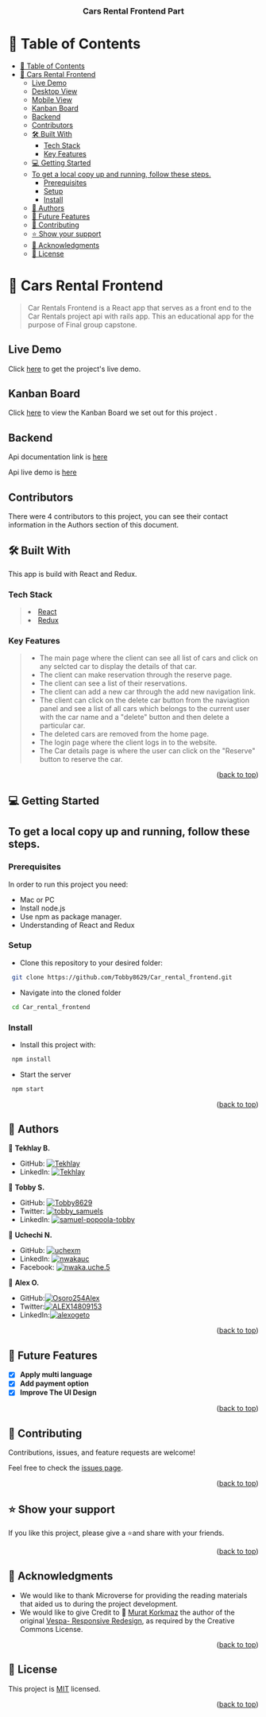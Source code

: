<a name="readme-top"></a>

<div align="center">
  <h3><b>Cars Rental Frontend Part</b></h3>
</div>
<a name="readme-top"></a>

<!-- TABLE OF CONTENTS -->

# 📗 Table of Contents

- [📗 Table of Contents](#-table-of-contents)
- [📖 Cars Rental Frontend ](#-cars-rental-frontend-)
  - [Live Demo](#live-demo)
  - [Desktop View](#desktop-view)
  - [Mobile View](#mobile-view)
  - [Kanban Board](#kanban-board)
  - [Backend](#backend)
  - [Contributors](#contributors)
  - [🛠 Built With ](#-built-with-)
    - [Tech Stack ](#tech-stack-)
    - [Key Features ](#key-features-)
  - [💻 Getting Started ](#-getting-started-)
  - [To get a local copy up and running, follow these steps.](#to-get-a-local-copy-up-and-running-follow-these-steps)
    - [Prerequisites](#prerequisites)
    - [Setup](#setup)
    - [Install](#install)
  - [👥 Authors ](#-authors-)
  - [🔭 Future Features ](#-future-features-)
  - [🤝 Contributing ](#-contributing-)
  - [⭐️ Show your support ](#️-show-your-support-)
  - [🙏 Acknowledgments ](#-acknowledgments-)
  - [📝 License ](#-license-)

<!-- PROJECT DESCRIPTION -->

# 📖 Cars Rental Frontend <a name="about-project"></a>

> Car Rentals Frontend is a React app that serves as a front end to the Car Rentals project api with rails app. This an educational app for the purpose of Final group capstone.

## Live Demo

Click [here](https://car-rental-frontend-pink.vercel.app/login) to get the project's live demo.

## Kanban Board

Click [here](https://github.com/users/Tobby8629/projects/10) to view the Kanban Board we set out for this project .

## Backend

Api documentation link is [here](https://vc-vscc.onrender.com/api-docs/index.html)

Api live demo is [here](https://vc-vscc.onrender.com/)

## Contributors

There were 4 contributors to this project, you can see their contact information in the Authors section of this document.

## 🛠 Built With <a name="built-with"></a>

This app is build with React and Redux.

### Tech Stack <a name="tech-stack"></a>

> <li><a href="https://reactjs.org/">React</a></li>
> <li><a href="https://redux.js.org/">Redux</a></li>

### Key Features <a name="key-features"></a>

> - The main page where the client can see all list of cars and click on any selcted car to display the details of that car.
> - The client can make reservation through the reserve page.
> - The client can see a list of their reservations.
> - The client can add a new car through the add new navigation link.
> - The client can click on the delete car button from the naviagtion panel and see a list of all cars which belongs to the current user with the car name and a "delete" button and then delete a particular car.
> - The deleted cars are removed from the home page.
> - The login page where the client logs in to the website.
> - The Car details page is where the user can click on the "Reserve" button to reserve the car.

<p align="right">(<a href="#readme-top">back to top</a>)</p>

<!-- GETTING STARTED -->

## 💻 Getting Started <a name="getting-started"></a>

## To get a local copy up and running, follow these steps.

### Prerequisites

In order to run this project you need:

- Mac or PC
- Install node.js
- Use npm as package manager.
- Understanding of React and Redux

### Setup

- Clone this repository to your desired folder:

```sh
 git clone https://github.com/Tobby8629/Car_rental_frontend.git
```

- Navigate into the cloned folder

```sh
 cd Car_rental_frontend

```

### Install

- Install this project with:

```sh
 npm install
```

- Start the server

```sh
 npm start
```

<p align="right">(<a href="#readme-top">back to top</a>)</p>

<!-- AUTHORS -->

## 👥 Authors <a name="authors"></a>

👤 **Tekhlay B.**

- GitHub: [![Tekhlay](https://img.shields.io/badge/-Tekhlay-blue?logo=GitHub&logoColor=yellow&style=square)](https://github.com/Tekhlay)
- LinkedIn: [![Tekhlay](https://img.shields.io/badge/-Tekhlay-blue?logo=LinkedIn&logoColor=yellow&style=square)](https://www.linkedin.com/in/tekhlay/)

👤 **Tobby S.**

- GitHub: [![Tobby8629](https://img.shields.io/badge/-Tobby8629-blue?logo=GitHub&logoColor=yellow&style=square)](https://github.com/Tobby8629)
- Twitter: [![tobby_samuels](https://img.shields.io/badge/-tobby_samuels-blue?logo=Twitter&logoColor=yellow&style=square)](https://twitter.com/tobby_samuels)
- LinkedIn: [![samuel-popoola-tobby](https://img.shields.io/badge/-Samuelpopoolatobby-blue?logo=LinkedIn&logoColor=yellow&style=square)](https://www.linkedin.com/in/samuel-popoola-tobby)

👤 **Uchechi N.**

- GitHub: [![uchexm](https://img.shields.io/badge/-uchexm-blue?logo=GitHub&logoColor=yellow&style=square)](https://github.com/uchexm)
- LinkedIn: [![nwakauc](https://img.shields.io/badge/-nwakauc-blue?logo=LinkedIn&logoColor=yellow&style=square)](https://www.linkedin.com/in/nwakauc/)
- Facebook: [![nwaka.uche.5](https://img.shields.io/badge/-nwaka.uche.5-blue?logo=Facebook&logoColor=yellow&style=square)](https://www.facebook.com/nwaka.uche.5/)

👤 **Alex O.**

- GitHub:[![Osoro254Alex](https://img.shields.io/badge/-Osoro254Alex-blue?logo=GitHub&logoColor=yellow&style=square)](https://github.com/Osoro254Alex)
- Twitter:[![ALEX14809153](https://img.shields.io/badge/-ALEX14809153-blue?logo=Twitter&logoColor=yellow&style=square)](https://twitter.com/ALEX14809153)
- LinkedIn:[![alexogeto](https://img.shields.io/badge/-alexogeto-blue?logo=LinkedIn&logoColor=yellow&style=square)](https://www.linkedin.com/in/alexogeto/)

<p align="right">(<a href="#readme-top">back to top</a>)</p>

<!-- FUTURE FEATURES -->

## 🔭 Future Features <a name="future-features"></a>

- [x] **Apply multi language**
- [x] **Add payment option**
- [x] **Improve The UI Design**

<p align="right">(<a href="#readme-top">back to top</a>)</p>

<!-- CONTRIBUTING -->

## 🤝 Contributing <a name="contributing"></a>

Contributions, issues, and feature requests are welcome!

Feel free to check the [issues page](https://github.com/Tobby8629/Car_rental_frontend/issues).

<p align="right">(<a href="#readme-top">back to top</a>)</p>

<!-- SUPPORT -->

## ⭐️ Show your support <a name="support"></a>

If you like this project, please give a ⭐️and share with your friends.

<p align="right">(<a href="#readme-top">back to top</a>)</p>

<!-- ACKNOWLEDGEMENTS -->

## 🙏 Acknowledgments <a name="acknowledgements"></a>

- We would like to thank Microverse for providing the reading materials that aided us to during the project development.
- We would like to give Credit to 🙏 [Murat Korkmaz](https://www.behance.net/muratk) the author of the original [Vespa- Responsive Redesign](https://www.behance.net/gallery/26425031/Vespa-Responsive-Redesign), as required by the Creative Commons License.

<p align="right">(<a href="#readme-top">back to top</a>)</p>

<!-- LICENSE -->

## 📝 License <a name="license"></a>

This project is [MIT](https://github.com/Tobby8629/Car_rental_frontend/blob/development/LICENSE) licensed.

<p align="right">(<a href="#readme-top">back to top</a>)</p>

